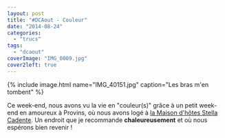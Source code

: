 ```yaml
---
layout: post
title: "#DCAout - Couleur"
date: "2014-08-24"
categories: 
  - "trucs"
tags: 
  - "dcaout"
coverImage: "IMG_0009.jpg"
cover2left: true
---
```


{% include image.html name="IMG_40151.jpg" caption="Les bras m'en tombent" %}

Ce week-end, nous avons vu la vie en "couleur(s)" grâce à un petit week-end en amoureux à Provins, où nous avons logé à [la Maison d'hôtes Stella Cadente](http://www.maison-provins.com/). Un endroit que je recommande **chaleureusement** et où nous espérons bien revenir !
